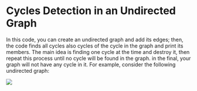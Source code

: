 <h1> Cycles Detection in an Undirected Graph</h1>
<p>In this code, you can create an undirected graph and add its edges; then,
the code finds all cycles also cycles of the cycle in the graph and print its members.
The main idea is finding one cycle at the time and destroy it, then repeat this process until no cycle will be found
in the graph. in the final, your graph will not have any cycle in it. For example, consider the following undirected graph:</p>
<img src = "https://github.com/amoazeni75/detect_cycles_undirected_graph/blob/master/graph.png" >
